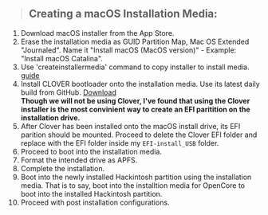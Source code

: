 > ## Creating a macOS Installation Media:
1. Download macOS installer from the App Store.  
2. Erase the installation media as GUID Partition Map, Mac OS Extended "Journaled". Name it "Install macOS (MacOS version)" - Example: "Install macOS Catalina".  
3. Use 'createinstallermedia' command to copy installer to install media. [guide](https://support.apple.com/en-us/ht201372)  
4. Install CLOVER bootloader onto the installation media. Use its latest daily build from GitHub. [Download](https://github.com/Dids/clover-builder/releases)  
	**Though we will not be using Clover, I've found that using the Clover installer is the most convinient way to create an EFI paritition on the installation drive.**
5. After Clover has been installed onto the macOS install drive, its EFI parition should be mounted. Proceed to delete the Clover EFI folder and replace with the EFI folder inside my `EFI-install_USB` folder.  
7. Proceed to boot into the installation media.
8. Format the intended drive as APFS.  
9. Complete the installation.  
10. Boot into the newly installed Hackintosh partition using the installation media. That is to say, boot into the installtion media for OpenCore to boot into the installed Hackintosh partition. 
11. Proceed with post installation configurations.  
